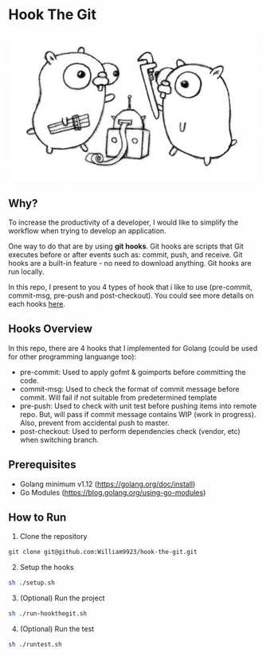 # Hook The Git
<p align="center">
  <img src="docs/img/gopher-hooks.jpeg" />
</p>

## Why?
To increase the productivity of a developer, I would like to simplify the workflow when trying to develop an application. 

One way to do that are by using **git hooks**. Git hooks are scripts that Git executes before or after events such as: commit, push, and receive. Git hooks are a built-in feature - no need to download anything. Git hooks are run locally. 

In this repo, I present to you 4 types of hook that i like to use (pre-commit, commit-msg, pre-push and post-checkout). You could see more details on each hooks [here](https://githooks.com/). 

## Hooks Overview
In this repo, there are 4 hooks that I implemented for Golang (could be used for other programming languange too):
- pre-commit: Used to apply gofmt & goimports before committing the code.
- commit-msg: Used to check the format of commit message before commit. Will fail if not suitable from predetermined template
- pre-push: Used to check with unit test before pushing items into remote repo. But, will pass if commit message contains WIP (work in progress). Also, prevent from accidental push to master.
- post-checkout: Used to perform dependencies check (vendor, etc) when switching branch.

## Prerequisites
- Golang minimum v1.12 (https://golang.org/doc/install)
- Go Modules (https://blog.golang.org/using-go-modules)

## How to Run 
1. Clone the repository
```bash
git clone git@github.com:William9923/hook-the-git.git
```
2. Setup the hooks
```bash
sh ./setup.sh
```
3. (Optional) Run the project
```bash
sh ./run-hookthegit.sh
```
4. (Optional) Run the test
```bash
sh ./runtest.sh
```

